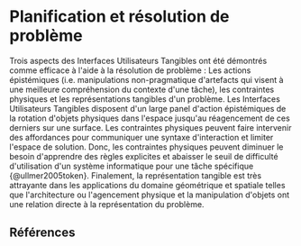 # Planification et résolution de problème 

Trois aspects des Interfaces Utilisateurs Tangibles ont été démontrés comme efficace à l'aide à la résolution de problème : Les actions épistémiques (i.e. manipulations non-pragmatique d'artefacts qui visent à une meilleure compréhension du contexte d'une tâche), les contraintes physiques et les représentations tangibles d'un problème.
Les Interfaces Utilisateurs Tangibles disposent d'un large panel d'action épistémiques de la rotation d'objets physiques dans l'espace jusqu'au réagencement de ces derniers sur une surface. Les contraintes physiques peuvent faire intervenir des affordances pour communiquer une syntaxe d'interaction et limiter l'espace de solution. Donc, les contraintes physiques peuvent diminuer le besoin d'apprendre des règles explicites et abaisser le seuil de difficulté d'utilisation d'un système informatique pour une tâche spécifique {@ullmer2005token}. Finalement, la représentation tangible est très attrayante dans les applications du domaine géométrique et spatiale telles que l'architecture ou l'agencement physique et la manipulation d'objets ont une relation directe à la représentation du problème.

## Références